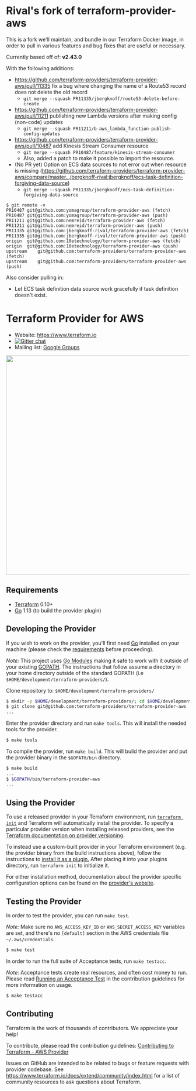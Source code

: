 Rival's fork of terraform-provider-aws
==================
This is a fork we'll maintain, and bundle in our Terraform Docker image, in order to pull in various features and bug fixes that are useful or necessary.

Currently based off of: **v2.43.0**

With the following additions:

* https://github.com/terraform-providers/terraform-provider-aws/pull/11335 fix a bug where changing the name of a Route53 record does not delete the old record
    * `git merge --squash PR11335/jbergknoff/route53-delete-before-create`
* https://github.com/terraform-providers/terraform-provider-aws/pull/11211 publishing new Lambda versions after making config (non-code) updates
    * `git merge --squash PR11211/b-aws_lambda_function-publish-config-updates`
* https://github.com/terraform-providers/terraform-provider-aws/pull/10487 add Kinesis Stream Consumer resource
    * `git merge --squash PR10487/feature/kinesis-stream-consumer`
    * Also, added a patch to make it possible to import the resource.
* (No PR yet) Option on ECS data sources to not error out when resource is missing (https://github.com/terraform-providers/terraform-provider-aws/compare/master...jbergknoff-rival:jbergknoff/ecs-task-definition-forgiving-data-source)
    * `git merge --squash PR11335/jbergknoff/ecs-task-definition-forgiving-data-source`

```
$ git remote -v
PR10487 git@github.com:yomagroup/terraform-provider-aws (fetch)
PR10487 git@github.com:yomagroup/terraform-provider-aws (push)
PR11211 git@github.com:nemreid/terraform-provider-aws (fetch)
PR11211 git@github.com:nemreid/terraform-provider-aws (push)
PR11335 git@github.com:jbergknoff-rival/terraform-provider-aws (fetch)
PR11335 git@github.com:jbergknoff-rival/terraform-provider-aws (push)
origin  git@github.com:10etechnology/terraform-provider-aws (fetch)
origin  git@github.com:10etechnology/terraform-provider-aws (push)
upstream    git@github.com:terraform-providers/terraform-provider-aws (fetch)
upstream    git@github.com:terraform-providers/terraform-provider-aws (push)
```

Also consider pulling in:

* Let ECS task definition data source work gracefully if task definition doesn't exist.

Terraform Provider for AWS
==================

- Website: https://www.terraform.io
- [![Gitter chat](https://badges.gitter.im/hashicorp-terraform/Lobby.png)](https://gitter.im/hashicorp-terraform/Lobby)
- Mailing list: [Google Groups](http://groups.google.com/group/terraform-tool)

<img src="https://cdn.rawgit.com/hashicorp/terraform-website/master/content/source/assets/images/logo-hashicorp.svg" width="600px">

Requirements
------------

- [Terraform](https://www.terraform.io/downloads.html) 0.10+
- [Go](https://golang.org/doc/install) 1.13 (to build the provider plugin)

Developing the Provider
---------------------

If you wish to work on the provider, you'll first need [Go](http://www.golang.org) installed on your machine (please check the [requirements](https://github.com/terraform-providers/terraform-provider-aws#requirements) before proceeding).

*Note:* This project uses [Go Modules](https://blog.golang.org/using-go-modules) making it safe to work with it outside of your existing [GOPATH](http://golang.org/doc/code.html#GOPATH). The instructions that follow assume a directory in your home directory outside of the standard GOPATH (i.e `$HOME/development/terraform-providers/`).

Clone repository to: `$HOME/development/terraform-providers/`

```sh
$ mkdir -p $HOME/development/terraform-providers/; cd $HOME/development/terraform-providers/
$ git clone git@github.com:terraform-providers/terraform-provider-aws
...
```

Enter the provider directory and run `make tools`. This will install the needed tools for the provider.

```sh
$ make tools
```

To compile the provider, run `make build`. This will build the provider and put the provider binary in the `$GOPATH/bin` directory.

```sh
$ make build
...
$ $GOPATH/bin/terraform-provider-aws
...
```

Using the Provider
----------------------

To use a released provider in your Terraform environment, run [`terraform init`](https://www.terraform.io/docs/commands/init.html) and Terraform will automatically install the provider. To specify a particular provider version when installing released providers, see the [Terraform documentation on provider versioning](https://www.terraform.io/docs/configuration/providers.html#version-provider-versions).

To instead use a custom-built provider in your Terraform environment (e.g. the provider binary from the build instructions above), follow the instructions to [install it as a plugin.](https://www.terraform.io/docs/plugins/basics.html#installing-a-plugin) After placing it into your plugins directory,  run `terraform init` to initialize it.

For either installation method, documentation about the provider specific configuration options can be found on the [provider's website](https://www.terraform.io/docs/providers/aws/index.html).

Testing the Provider
---------------------------

In order to test the provider, you can run `make test`.

*Note:* Make sure no `AWS_ACCESS_KEY_ID` or `AWS_SECRET_ACCESS_KEY` variables are set, and there's no `[default]` section in the AWS credentials file `~/.aws/credentials`.

```sh
$ make test
```

In order to run the full suite of Acceptance tests, run `make testacc`.

*Note:* Acceptance tests create real resources, and often cost money to run. Please read [Running an Acceptance Test](https://github.com/terraform-providers/terraform-provider-aws/blob/master/.github/CONTRIBUTING.md#running-an-acceptance-test) in the contribution guidelines for more information on usage.

```sh
$ make testacc
```

Contributing
---------------------------

Terraform is the work of thousands of contributors. We appreciate your help!

To contribute, please read the contribution guidelines: [Contributing to Terraform - AWS Provider](.github/CONTRIBUTING.md)

Issues on GitHub are intended to be related to bugs or feature requests with provider codebase. See https://www.terraform.io/docs/extend/community/index.html for a list of community resources to ask questions about Terraform.

